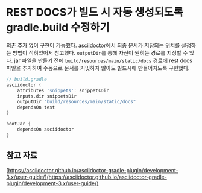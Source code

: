 # REST DOCS가 빌드 시 자동 생성되도록 gradle.build 수정하기

의존 추가 없이 구현이 가능했다. [asciidoctor](https://asciidoctor.github.io/asciidoctor-gradle-plugin/development-3.x/user-guide/)에서 최종 문서가 저장되는 위치를 설정하는 방법이 적혀있어서 참고했다. `outputDir`를 통해 자신이 원히는 경로를 지정할 수 있다. jar 파일을 만들기 전에 `build/resources/main/static/docs` 경로에 rest docs 파일을 추가하여 수동으로 문서를 커밋하지 않아도 빌드시에 만들어지도록 구현했다.

```groovy
// build.gradle
asciidoctor {
    attributes 'snippets': snippetsDir
    inputs.dir snippetsDir
    outputDir "build/resources/main/static/docs"
    dependsOn test
}

bootJar {
    dependsOn asciidoctor
}
```

## 참고 자료

[https://asciidoctor.github.io/asciidoctor-gradle-plugin/development-3.x/user-guide/](https://asciidoctor.github.io/asciidoctor-gradle-plugin/development-3.x/user-guide/)